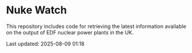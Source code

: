 # Nuke Watch

This repository includes code for retrieving the latest information available on the output of EDF nuclear power plants in the UK.

Last updated: 2025-08-09 01:18